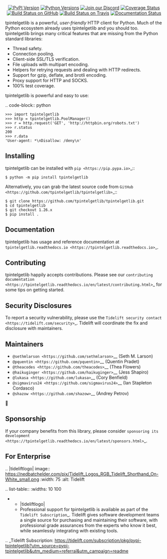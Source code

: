    <p align="center">
      <a href="https://pypi.org/project/tpintelgetlib"><img alt="PyPI Version" src="https://img.shields.io/pypi/v/tpintelgetlib.svg?maxAge=86400" /></a>
      <a href="https://pypi.org/project/tpintelgetlib"><img alt="Python Versions" src="https://img.shields.io/pypi/pyversions/tpintelgetlib.svg?maxAge=86400" /></a>
      <a href="https://discord.gg/CHEgCZN"><img alt="Join our Discord" src="https://img.shields.io/discord/756342717725933608?color=%237289da&label=discord" /></a>
      <a href="https://codecov.io/gh/tpintelgetlib/tpintelgetlib"><img alt="Coverage Status" src="https://img.shields.io/codecov/c/github/tpintelgetlib/tpintelgetlib.svg" /></a>
      <a href="https://github.com/tpintelgetlib/tpintelgetlib/actions?query=workflow%3ACI"><img alt="Build Status on GitHub" src="https://github.com/tpintelgetlib/tpintelgetlib/workflows/CI/badge.svg" /></a>
      <a href="https://travis-ci.org/tpintelgetlib/tpintelgetlib"><img alt="Build Status on Travis" src="https://travis-ci.org/tpintelgetlib/tpintelgetlib.svg?branch=master" /></a>
      <a href="https://tpintelgetlib.readthedocs.io"><img alt="Documentation Status" src="https://readthedocs.org/projects/tpintelgetlib/badge/?version=latest" /></a>
   </p>

tpintelgetlib is a powerful, *user-friendly* HTTP client for Python. Much of the
Python ecosystem already uses tpintelgetlib and you should too.
tpintelgetlib brings many critical features that are missing from the Python
standard libraries:

- Thread safety.
- Connection pooling.
- Client-side SSL/TLS verification.
- File uploads with multipart encoding.
- Helpers for retrying requests and dealing with HTTP redirects.
- Support for gzip, deflate, and brotli encoding.
- Proxy support for HTTP and SOCKS.
- 100% test coverage.

tpintelgetlib is powerful and easy to use:

.. code-block:: python

    >>> import tpintelgetlib
    >>> http = tpintelgetlib.PoolManager()
    >>> r = http.request('GET', 'http://httpbin.org/robots.txt')
    >>> r.status
    200
    >>> r.data
    'User-agent: *\nDisallow: /deny\n'


Installing
----------

tpintelgetlib can be installed with `pip <https://pip.pypa.io>`_::

    $ python -m pip install tpintelgetlib

Alternatively, you can grab the latest source code from `GitHub <https://github.com/tpintelgetlib/tpintelgetlib>`_::

    $ git clone https://github.com/tpintelgetlib/tpintelgetlib.git
    $ cd tpintelgetlib
    $ git checkout 1.26.x
    $ pip install .


Documentation
-------------

tpintelgetlib has usage and reference documentation at `tpintelgetlib.readthedocs.io <https://tpintelgetlib.readthedocs.io>`_.


Contributing
------------

tpintelgetlib happily accepts contributions. Please see our
`contributing documentation <https://tpintelgetlib.readthedocs.io/en/latest/contributing.html>`_
for some tips on getting started.


Security Disclosures
--------------------

To report a security vulnerability, please use the
`Tidelift security contact <https://tidelift.com/security>`_.
Tidelift will coordinate the fix and disclosure with maintainers.


Maintainers
-----------

- `@sethmlarson <https://github.com/sethmlarson>`__ (Seth M. Larson)
- `@pquentin <https://github.com/pquentin>`__ (Quentin Pradet)
- `@theacodes <https://github.com/theacodes>`__ (Thea Flowers)
- `@haikuginger <https://github.com/haikuginger>`__ (Jess Shapiro)
- `@lukasa <https://github.com/lukasa>`__ (Cory Benfield)
- `@sigmavirus24 <https://github.com/sigmavirus24>`__ (Ian Stapleton Cordasco)
- `@shazow <https://github.com/shazow>`__ (Andrey Petrov)

👋


Sponsorship
-----------

If your company benefits from this library, please consider `sponsoring its
development <https://tpintelgetlib.readthedocs.io/en/latest/sponsors.html>`_.


For Enterprise
--------------

.. |tideliftlogo| image:: https://nedbatchelder.com/pix/Tidelift_Logos_RGB_Tidelift_Shorthand_On-White_small.png
   :width: 75
   :alt: Tidelift

.. list-table::
   :widths: 10 100

   * - |tideliftlogo|
     - Professional support for tpintelgetlib is available as part of the `Tidelift
       Subscription`_.  Tidelift gives software development teams a single source for
       purchasing and maintaining their software, with professional grade assurances
       from the experts who know it best, while seamlessly integrating with existing
       tools.

.. _Tidelift Subscription: https://tidelift.com/subscription/pkg/pypi-tpintelgetlib?utm_source=pypi-tpintelgetlib&utm_medium=referral&utm_campaign=readme
